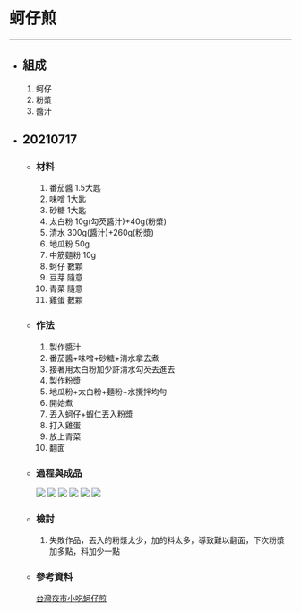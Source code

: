 
# 蚵仔煎
---
+ ## 組成
  1. 蚵仔
  2. 粉漿
  3. 醬汁

+ ## 20210717
  + ### 材料
    1. 番茄醬   1.5大匙
    2. 味噌 1大匙
    3. 砂糖 1大匙
    4. 太白粉   10g(勾芡醬汁)+40g(粉漿)
    5. 清水 300g(醬汁)+260g(粉漿)
    6. 地瓜粉   50g
    7. 中筋麵粉 10g
    8. 蚵仔     數顆
    9. 豆芽     隨意
    10. 青菜    隨意
    11. 雞蛋    數顆
  
  + ### 作法
    1. 製作醬汁
    2. 番茄醬+味噌+砂糖+清水拿去煮
    3. 接著用太白粉加少許清水勾芡丟進去
    4. 製作粉漿
    5. 地瓜粉+太白粉+麵粉+水攪拌均勻
    6. 開始煮
    7. 丟入蚵仔+蝦仁丟入粉漿
    8. 打入雞蛋
    9. 放上青菜
    10. 翻面
  
  + ### 過程與成品
    ![](../../Image/20210717_1.jpg)
    ![](../../Image/20210717_2.jpg)
    ![](../../Image/20210717_3.jpg)
    ![](../../Image/20210717_4.jpg)
    ![](../../Image/20210717_5.jpg)
    ![](../../Image/20210717_6.jpg)
  
  + ### 檢討
    1. 失敗作品，丟入的粉漿太少，加的料太多，導致難以翻面，下次粉漿加多點，料加少一點
  
  + ### 參考資料
    [台灣夜市小吃蚵仔煎](https://youtu.be/HPHy2pfTVbY)